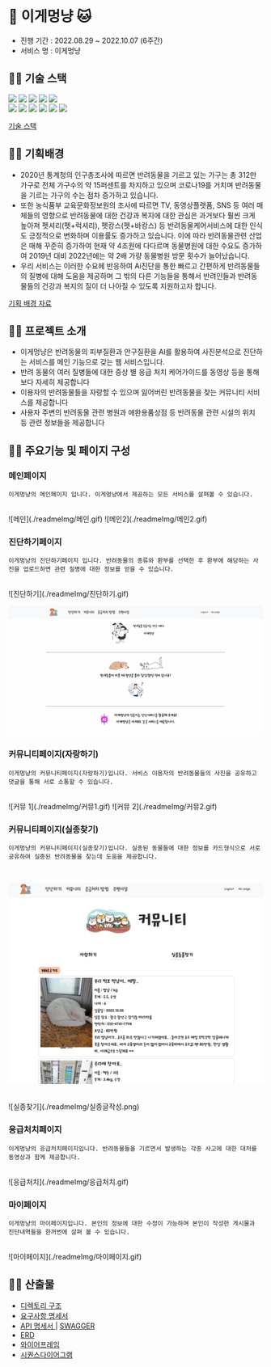 # 🐶 이게멍냥 🐱

- 진행 기간 : 2022.08.29 ~ 2022.10.07 (6주간) <br/>
- 서비스 명 : 이게멍냥

## 🐶🐱 기술 스택

<img src="https://img.shields.io/badge/React-61DAFB?style=flat-square&logo=React&logoColor=white"/>  
<img src="https://img.shields.io/badge/redux-blueviolet?style=flat-square&logo=redux&logoColor=white"/>  
<img src="https://img.shields.io/badge/bootstrap-blueviolet?style=flat-square&logo=bootstrap&logoColor=white"/>  
<img src="https://img.shields.io/badge/node.js-brightgreen?style=flat-square&logo=node.js&logoColor=white"/>  
<img src="https://img.shields.io/badge/Spring Boot-6DB33F?style=flat-square&logo=SpringBoot&logoColor=white"/><br/>
<img src="https://img.shields.io/badge/InteliJ-000000?style=flat-square&logo=InteliJ&logoColor=white"/>
<img src="https://img.shields.io/badge/MySQL-4479A1?style=flat-square&logo=MySQL&logoColor=white"/>
<img src="https://img.shields.io/badge/Jenkins-D24939?style=flat-square&logo=Jenkins&logoColor=white"/>
<img src="https://img.shields.io/badge/Docker-2496ED?style=flat-square&logo=Docker&logoColor=white"/>
<img src="https://img.shields.io/badge/flask-black?style=flat-square&logo=flask&logoColor=white"/>  
<img src="https://img.shields.io/badge/tensorflow-orange?style=flat-square&logo=tensorflow&logoColor=white"/>

[ 기술 스택 ](https://www.notion.so/394c6ecfd7db44fd92337e5c5b937dd1)<br>

## 🐶🐱 기획배경

- 2020년 통계청의 인구총조사에 따르면 반려동물을 기르고 있는 가구는 총 312만 가구로 전체 가구수의 약 15퍼센트를 차지하고 있으며 코로나19를 거치며 반려동물을 기르는 가구의 수는 점차 증가하고 있습니다.
- 또한 농식품부 교육문화정보원의 조사에 따르면 TV, 동영상플랫폼, SNS 등 여러 매체들의 영향으로 반려동물에 대한 건강과 복지에 대한 관심은 과거보다 훨씬 크게 높아져 펫셔리(펫+럭셔리), 펫캉스(펫+바캉스) 등 반려동물케어서비스에 대한 인식도 긍정적으로 변화하며 이용률도 증가하고 있습니다.
  이에 따라 반려동물관련 산업은 매해 꾸준히 증가하여 현재 약 4조원에 다다르며 동물병원에 대한 수요도 증가하여 2019년 대비 2022년에는 약 2배 가량 동물병원 방문 횟수가 늘어났습니다.
- 우리 서비스는 이러한 수요헤 반응하여 Ai진단을 통한 빠르고 간편하게 반려동물들의 질병에 대해 도움을 제공하며 그 밖의 다른 기능들을 통해서 반려인들과 반려동물들의 건강과 복지의 질이 더 나아질 수 있도록 지원하고자 합니다.

[ 기획 배경 자료 ](https://www.notion.so/77447be27ed74646acf1833e5a2565d7)<br>

## 🐶🐱 프로젝트 소개

- 이게멍냥은 반려동물의 피부질환과 안구질환을 AI를 활용하여 사진분석으로 진단하는 서비스를 메인 기능으로 갖는 웹 서비스입니다. <br>
- 반려 동물의 여러 질병들에 대한 증상 별 응급 처치 케어가이드를 동영상 등을 통해 보다 자세히 제공합니다 <br>
- 이용자의 반려동물들을 자랑할 수 있으며 잃어버린 반려동물을 찾는 커뮤니티 서비스를 제공합니다 <br>
- 사용자 주변의 반려동물 관련 병원과 애완용품상점 등 반려동물 관련 시설의 위치 등 관련 정보들을 제공합니다 <br>



## 🐶🐱 주요기능 및 페이지 구성

### **메인페이지**

```
이게멍냥의 메인페이지 입니다. 이게멍냥에서 제공하는 모든 서비스를 살펴볼 수 있습니다.

```

<br>
![메인](./readmeImg/메인.gif)
![메인2](./readmeImg/메인2.gif)

### **진단하기페이지**

```
이게멍냥의 진단하기페이지 입니다. 반려동물의 종류와 환부를 선택한 후 환부에 해당하는 사진을 업로드하면 관련 질병에 대한 정보를 얻을 수 있습니다.
```

<br>
![진단하기](./readmeImg/진단하기.gif)

<br>

![진단내역](./readmeImg/진단내역보기.gif)

### **커뮤니티페이지(자랑하기)**

```
이게멍냥의 커뮤니티페이지(자랑하기)입니다. 서비스 이용자의 반려동물들의 사진을 공유하고 댓글을 통해 서로 소통할 수 있습니다.
```

<br>
![커뮤 1](./readmeImg/커뮤1.gif)
![커뮤 2](./readmeImg/커뮤2.gif)

### **커뮤니티페이지(실종찾기)**

```
이게멍냥의 커뮤니티페이지(실종찾기)입니다. 실종된 동물들에 대한 정보를 카드형식으로 서로 공유하여 실종된 반려동물을 찾는데 도움을 제공합니다.
```

<br>

![실종](./readmeImg/커뮤니티.png)

<br>
![실종찾기](./readmeImg/실종글작성.png)

### **응급처치페이지**

```
이게멍냥의 응급처치페이지입니다. 반려동물들을 기르면서 발생하는 각종 사고에 대한 대처를 동영상과 함께 제공합니다.
```

<br>
![응급처치](./readmeImg/응급처치.gif)



### **마이페이지**

```
이게멍냥의 마이페이지입니다. 본인의 정보에 대한 수정이 가능하며 본인이 작성한 게시물과 진단내역들을 한꺼번에 살펴 볼 수 있습니다.
```

<br>
![마이페이지](./readmeImg/마이페이지.gif)

## 🐶🐱 산출물

- [ 디렉토리 구조 ](https://www.notion.so/Directory-6c65189a251444d2b5cdbd9dd6754967)<br>
- [ 요구사항 명세서 ](https://www.notion.so/14b90b56db24489791e349874720ffbb)<br>
- [ API 명세서 ](https://www.notion.so/API-9802824865354a09858dbba9f85de7ee) | [ SWAGGER ](j7c101.p.ssafy.io:8080/swagger-ui/index.html)<br>
- [ ERD ](https://www.erdcloud.com/d/YvMvFZgWLRJNAaGnp) <br>
- [ 와이어프레임 ](https://www.figma.com/file/0uAeHn2cMk6vPSX6xiYqbR/%EB%A9%8D%EB%83%A5%EB%A9%8D%EB%83%A5?node-id=0%3A1)<br>
- [ 시퀀스다이어그램 ](https://www.notion.so/4e925d1ff02a4e3cb3167a9e5cb84a2f)
